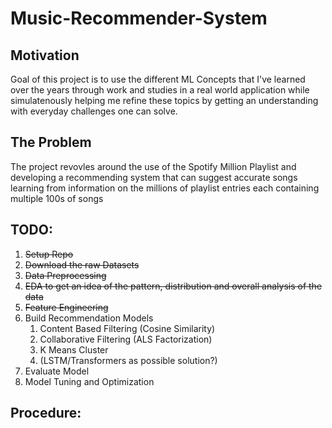 # Music-Recommender-System
## Motivation
Goal of this project is to use the different ML Concepts that I've learned over the years through work and studies in a real world application while simulatenously helping me refine these topics by getting an understanding with everyday challenges one can solve.
## The Problem
The project revovles around the use of the Spotify Million Playlist and developing a recommending system that can suggest accurate songs learning from information on the millions of playlist entries each containing multiple 100s of songs
## TODO: 
1. ~~Setup Repo~~
2. ~~Download the raw Datasets~~
3. ~~Data Preprocessing~~
4. ~~EDA to get an idea of the pattern, distribution and overall analysis of the data~~
5. ~~Feature Engineering~~
6. Build Recommendation Models  
   1. Content Based Filtering (Cosine Similarity)
   2. Collaborative Filtering (ALS Factorization)
   3. K Means Cluster
   4. (LSTM/Transformers as possible solution?)
7. Evaluate Model
8. Model Tuning and Optimization

## Procedure:

